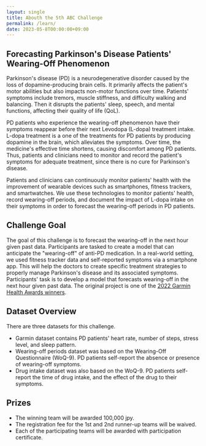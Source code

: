 ```yaml
---
layout: single
title: Abouth the 5th ABC Challenge
permalink: /learn/
date: 2023-05-8T00:00:00+09:00
---
```


## Forecasting Parkinson's Disease Patients' Wearing-Off Phenomenon

Parkinson's disease (PD) is a neurodegenerative disorder caused by the loss of dopamine-producing brain cells.
It primarily affects the patient's motor abilities but also impacts non-motor functions over time.
Patients' symptoms include tremors, muscle stiffness, and difficulty walking and balancing.
Then it disrupts the patients' sleep, speech, and mental functions, affecting their quality of life (QoL).

PD patients who experience the wearing-off phenomenon have their symptoms reappear before their next Levodopa (L-dopa) treatment intake.
L-dopa treatment is a one of the treatments for PD patients by producing dopamine in the brain, which alleviates the symptoms.
Over time, the medicine's effective time shortens, causing discomfort among PD patients.
Thus, patients and clinicians need to monitor and record the patient's symptoms for adequate treatment, since there is no cure for Parkinson's disease.

Patients and clinicians can continuously monitor patients' health with the improvement of wearable devices such as smartphones, fitness trackers, and smartwatches.
We use these technologies to monitor patients' health, record wearing-off periods, and document the impact of L-dopa intake on their symptoms in order to forecast the wearing-off periods in PD patients.

## Challenge Goal 
The goal of this challenge is to forecast the wearing-off in the next hour given past data.
Participants are tasked to create a model that can anticipate the "wearing-off" of anti-PD medication.
In a real-world setting, we used fitness tracker data and self-reported symptoms via a smartphone app.
This will help the doctors to create specific treatment strategies to properly manage Parkinson's disease and its associated symptoms. Participants' task is to develop a model that forecasts wearing-off in the next hour given past data. The original project is one of the [2022 Garmin Health Awards winners](https://www.kyutech.ac.jp/english/en-news/topics/entry-9408.html#prettyPhoto).

## Dataset Overview
There are three datasets for this challenge.
- Garmin dataset contains PD patients' heart rate, number of steps, stress level, and sleep pattern.
- Wearing-off periods dataset was based on the Wearing-Off Questionnaire (WoQ-9). PD patients self-report the absence or presence of wearing-off symptoms.
- Drug intake dataset was also based on the WoQ-9. PD patients self-report the time of drug intake, and the effect of the drug to their symptoms.

<!--
- [Check the tutorial here](https://colab.research.google.com/drive/1A4zSOSO0IXwc-iB9EFdOr6mUP85KAxFm?usp=sharing)
- [To understand the dataset more clearly](/challenge2022/data/)
- [Download the dataset](https://ieee-dataport.org/competitions/nurse-care-activity-recognition-challenge-datasets-2022-0)


edit this part
The training and testing dataset contains accelerometer data and care record data of 5 users ( 8, 13, 14, 15, 25), which were collected on May and June, 2018. Training and testing data were separated in 70~30 ratio based on each user data. Participants are required to propose their pipelines, predict and submit the activity label for the testing dataset.


The goal of the Nurse Care Activity Recognition Challenge is to recognize the daily activities of a caregiver/nurse in a healthcare facility based on the accelerometer data collected from smartphones. Participants utilize accelerometer data and its activity labels in training files, propose the methods to extract features from these data, and then feed to their own model. Finally, each team needs to use their model to predict the activity based on the accelerometer data following by the timestamp in the test data. 



The training and testing dataset contains accelerometer data of 12 users (2, 3, 4, 5, 6, 7, 9, 12, 17, 19, 21, and 22), which were collected on May and June, 2018. The training data is provided with the activities labels, which describe the users’ activities before 18th June, 2018. The testing data was the accelerometer data acquired on 18th June and afterward. Participants are required to propose their pipelines, predict and submit the activity label for the testing dataset.



## Evaluation
Accuracy will be used as the performance measure.
Submissions will be evaluated by the average of the accuracy of macro activity classification (ma) and the average accuracy of micro-activity classification (mi). That is (ma+mi)/2.

The average accuracy of micro-activity classification is based on the multi-label accuracy formula. The accuracy of one sample is given by the number of correct labels predicted divided by the number of total true and predicted labels (cardinality of the union). 

## Evaluation
Participants are required to propose their pipelines, predict and submit the activity label for the testing dataset as shown in the [tutorial](https://colab.research.google.com/drive/1euqLhhsb21bbOETWMY9DkUcue6t33j1j?usp=sharing). The test submission folder contains test time stamps that you need to predict for each user. The files contain time stamps, and activity_type_ids and the columns are filled up with zero as shown in Table 3 below.

![Table3](/challenge2022/assets/images/Table3.png)

The participants are required to put 1 in place of 0 when the activity is supposed to happen and regenerate the files. Please make sure to maintain the shape same as the provided files(any changes that occurred in the submission are not the liability of the organizers, please make sure that there is no difference in shape and activity_type_id with the given file). 

As shown in Table 3, we expect the participants to generate 5 similar files one for each user, and submit them to us. As the occurrence of activities differs in different users we will match with label files of each user and see how many activities were accurately identified to have occurred by the participants.

For evaluation along with counting the percentage of how many activities were predicted for each user, we will also consider Precision, Recall, and F1 Score. We will take an average of all the scores of all the users.The baseline result for each user is shared in the table below.


![Table4](/challenge2022/assets/images/Table4.png)


## Result Submission
Please submit your results via the submission form. [Access the Submission Form here](https://forms.gle/cDEhfHQjiSGKP5Zh6)

## Data use
All participants may use the data free of charge. [Download the dataset](https://ieee-dataport.org/competitions/nurse-care-activity-recognition-challenge-datasets-2022-0)
-->

## Prizes
- The winning team will be awarded 100,000 jpy.
- The registration fee for the 1st and 2nd runner-up teams will be waived.
- Each of the participating teams will be awarded with participation certificate.

